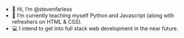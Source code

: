 - 👋 Hi, I’m @stevenfarless
- 🌱 I’m currently teaching myself Python and Javascript (along with refreshers on HTML & CSS).
- 💻 I intend to get into full stack web development in the near future.
